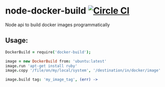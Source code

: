 # node-docker-build [![Circle CI](https://circleci.com/gh/Originate/node-docker-build/tree/master.svg?style=svg)](https://circleci.com/gh/Originate/node-docker-build/tree/master)
Node api to build docker images programmatically


## Usage:
```coffeescript
DockerBuild = require('docker-build');

image = new DockerBuild from: 'ubuntu:latest'
image.run 'apt-get install ruby'
image.copy '/file/on/my/local/system', '/destination/in/docker/image'

image.build tag: 'my_image_tag', (err) ->
```
